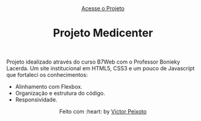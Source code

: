 <div align="center" style="margin-bottom: 20px" id="top"> 
  <a href="https://victorpeixoto.github.io/medicenter/">Acesse o Projeto</a>
</div>

<h1 align="center">Projeto Medicenter</h1>

<br>

Projeto idealizado através do curso B7Web com o Professor Bonieky Lacerda.
Um site institucional em HTML5, CSS3 e um pouco de Javascript que fortaleci os conhecimentos:
- Alinhamento com Flexbox.
- Organização e estrutura do código.
- Responsividade.



<div style="text-align: center">
Feito com :heart: by <a href="https://github.com/victorpeixoto" target="_blank">Victor Peixoto</a>
</div>

&#xa0;

